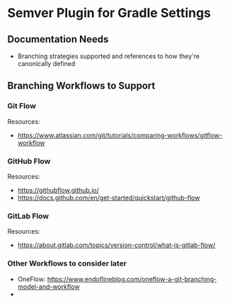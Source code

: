 # Semver Plugin for Gradle Settings

## Documentation Needs

- Branching strategies supported and references to how they're canonically defined

## Branching Workflows to Support

### Git Flow

Resources:
- https://www.atlassian.com/git/tutorials/comparing-workflows/gitflow-workflow

### GitHub Flow

Resources:
- https://githubflow.github.io/
- https://docs.github.com/en/get-started/quickstart/github-flow

### GitLab Flow

Resources:
- https://about.gitlab.com/topics/version-control/what-is-gitlab-flow/

### Other Workflows to consider later

- OneFlow: https://www.endoflineblog.com/oneflow-a-git-branching-model-and-workflow
- 
